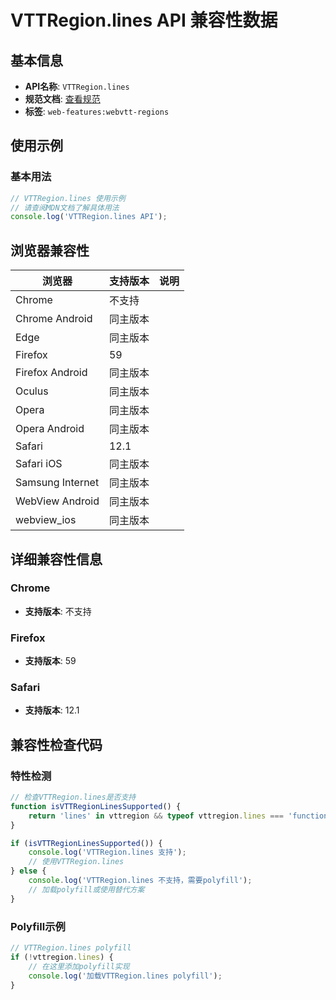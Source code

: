 # VTTRegion.lines API 兼容性数据

## 基本信息

- **API名称**: `VTTRegion.lines`
- **规范文档**: [查看规范](https://w3c.github.io/webvtt/#dom-vttregion-lines)
- **标签**: `web-features:webvtt-regions`

## 使用示例

### 基本用法

```javascript
// VTTRegion.lines 使用示例
// 请查阅MDN文档了解具体用法
console.log('VTTRegion.lines API');
```

## 浏览器兼容性

| 浏览器 | 支持版本 | 说明 |
|--------|----------|------|
| Chrome | 不支持 |  |
| Chrome Android | 同主版本 |  |
| Edge | 同主版本 |  |
| Firefox | 59 |  |
| Firefox Android | 同主版本 |  |
| Oculus | 同主版本 |  |
| Opera | 同主版本 |  |
| Opera Android | 同主版本 |  |
| Safari | 12.1 |  |
| Safari iOS | 同主版本 |  |
| Samsung Internet | 同主版本 |  |
| WebView Android | 同主版本 |  |
| webview_ios | 同主版本 |  |

## 详细兼容性信息

### Chrome

- **支持版本**: 不支持

### Firefox

- **支持版本**: 59

### Safari

- **支持版本**: 12.1

## 兼容性检查代码

### 特性检测

```javascript
// 检查VTTRegion.lines是否支持
function isVTTRegionLinesSupported() {
    return 'lines' in vttregion && typeof vttregion.lines === 'function';
}

if (isVTTRegionLinesSupported()) {
    console.log('VTTRegion.lines 支持');
    // 使用VTTRegion.lines
} else {
    console.log('VTTRegion.lines 不支持，需要polyfill');
    // 加载polyfill或使用替代方案
}
```

### Polyfill示例

```javascript
// VTTRegion.lines polyfill
if (!vttregion.lines) {
    // 在这里添加polyfill实现
    console.log('加载VTTRegion.lines polyfill');
}
```


